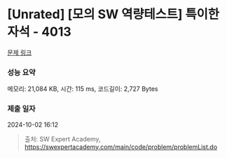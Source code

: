 # [Unrated] [모의 SW 역량테스트] 특이한 자석 - 4013 

[문제 링크](https://swexpertacademy.com/main/code/problem/problemDetail.do?contestProbId=AWIeV9sKkcoDFAVH) 

### 성능 요약

메모리: 21,084 KB, 시간: 115 ms, 코드길이: 2,727 Bytes

### 제출 일자

2024-10-02 16:12



> 출처: SW Expert Academy, https://swexpertacademy.com/main/code/problem/problemList.do